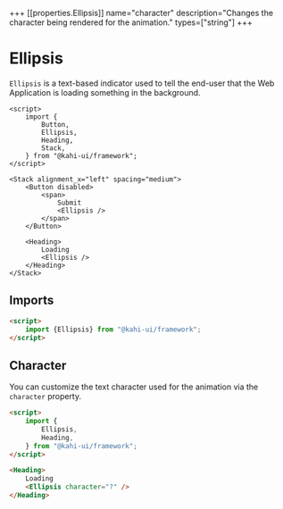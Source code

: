 +++
[[properties.Ellipsis]]
name="character"
description="Changes the character being rendered for the animation."
types=["string"]
+++

# Ellipsis

`Ellipsis` is a text-based indicator used to tell the end-user that the Web Application is loading something in the background.

```svelte repl Ellipsis Preview
<script>
    import {
        Button,
        Ellipsis,
        Heading,
        Stack,
    } from "@kahi-ui/framework";
</script>

<Stack alignment_x="left" spacing="medium">
    <Button disabled>
        <span>
            Submit
            <Ellipsis />
        </span>
    </Button>

    <Heading>
        Loading
        <Ellipsis />
    </Heading>
</Stack>
```

## Imports

```html default Ellipsis Imports
<script>
    import {Ellipsis} from "@kahi-ui/framework";
</script>
```

## Character

You can customize the text character used for the animation via the `character` property.

```html repl Ellipsis Character
<script>
    import {
        Ellipsis,
        Heading,
    } from "@kahi-ui/framework";
</script>

<Heading>
    Loading
    <Ellipsis character="?" />
</Heading>
```
